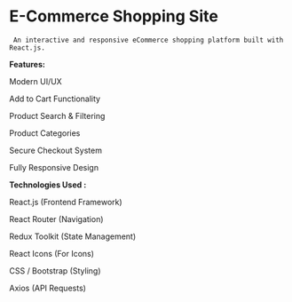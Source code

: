 #  **E-Commerce Shopping Site**

     An interactive and responsive eCommerce shopping platform built with React.js.
     

**Features:**

 Modern UI/UX

 Add to Cart Functionality

 Product Search & Filtering

 Product Categories

 Secure Checkout System

 Fully Responsive Design



 **Technologies Used :**

React.js  (Frontend Framework)

React Router  (Navigation)

Redux Toolkit  (State Management)

React Icons  (For Icons)

 CSS / Bootstrap  (Styling)

Axios  (API Requests)

 
